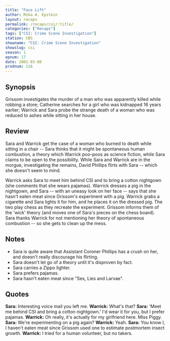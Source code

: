 ```yaml
---
title: "Face Lift"
author: Mika A. Epstein
layout: recaps
permalink: /recaps/csi/:title/
categories: ["Recaps"]
tags: ["CSI: Crime Scene Investigation"]
station: CBS
showname: "CSI: Crime Scene Investigation"
showslug: csi
season: 1
epnum: 17
date: 2001-03-08
prodnum: 116
---
```


## Synopsis

Grissom investigates the murder of a man who was apparently killed while robbing a store; Catherine searches for a girl who was kidnapped 16 years earlier; Warrick and Sara probe the strange death of a woman who was reduced to ashes while sitting in her house.

## Review

Sara and Warrick get the case of a woman who burned to death while sitting in a chair -- Sara thinks that it might be spontaneous human combustion, a theory which Warrick poo-poos as science fiction, while Sara claims to be open to the possibility. While Sara and Warrick are in the morgue, investigating the remains, David Phillips flirts with Sara -- which she doesn't seem to mind.

Warrick asks Sara to meet him behind CSI and to bring a cotton nightgown (she comments that she wears pajamas). Warrick dresses a pig in the nightgown, and Sara -- with an uneasy look on her face -- says that she hasn't eaten meat since Grissom's experiment with a pig. Warrick grabs a cigarette and Sara lights it for him, and he places it on the dressed pig. The two play chess as they recreate the experiment. Grissom informs them of the 'wick' theory (and moves one of Sara's pieces on the chess board). Sara thanks Warrick for not mentioning her theory of spontaneous combustion -- so she gets to clean up the mess.

## Notes

* Sara is quite aware that Assistant Coroner Phillips has a crush on her, and doesn't really discourage his flirting.
* Sara doesn't let go of a theory until it's disproven by fact.
* Sara carries a Zippo lighter.
* Sara prefers pajamas.
* Sara hasn't eaten meat since "Sex, Lies and Larvae".

## Quotes

**Sara:** Interesting voice mail you left me.
**Warrick:** What's that?
**Sara:** 'Meet me behind CSI and bring a cotton nightgown.' I'd wear it for you, but I prefer pajamas.
**Warrick:** Oh really, it's actually for my girlfriend here. Miss Piggy.
**Sara:** We're experimenting on a pig again?
**Warrick:** Yeah.
**Sara:** You know I, I haven't eaten meat since Grissom used one to estimate postmortem insect growth.
**Warrick:** I tried for a human volunteer, but no takers.


